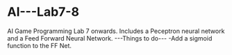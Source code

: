 # AI---Lab7-8
AI Game Programming Lab 7 onwards.
Includes a Peceptron neural network and a Feed Forward Neural Network.
---Things to do---
-Add a sigmoid function to the FF Net.
